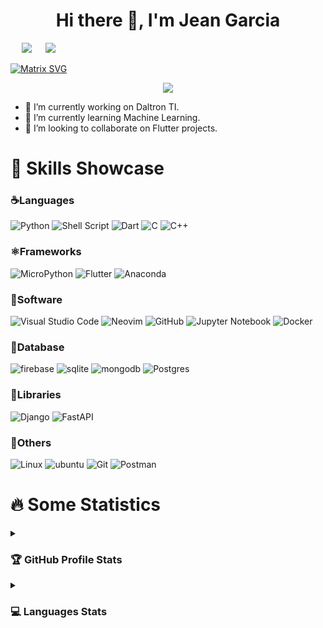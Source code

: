 <h1 align="center">Hi there 👋, I'm Jean Garcia</h1>
<p align="center">
  
  &emsp; 
  <img src="https://img.shields.io/github/stars/JeanGC970520" >
  &emsp; 
  <img src="https://img.shields.io/github/followers/JeanGC970520" >
  
</p>


<!--
![GitHub stars](https://img.shields.io/github/stars/JeanGC970520)
![GitHub followers](https://img.shields.io/github/followers/JeanGC970520)
-->

[![Matrix SVG](https://raw.githubusercontent.com/rodrigograca31/rodrigograca31/master/matrix.svg)](https://www.youtube.com/watch?v=SDkAGkd4NLc) 


<p align="center">

  <!-- <img src="https://komarev.com/ghpvc/?username=JeanGC970520&label=Profile%20views&color=0047AB&style=plastic?" alt="JeanGC970520" height=22px, width=150px/> -->
  <img src="https://profile-counter.glitch.me/JeanGC970520/count.svg">

</p>


- 🔭 I’m currently working on Daltron TI.
- 🌱 I’m currently learning Machine Learning.
- 👯 I’m looking to collaborate on Flutter projects.

<h1 align="left">🧠 Skills Showcase</h1>

### ☕️Languages

![Python](https://img.shields.io/badge/Python-%253776AB.svg?style=for-the-badge&logo=python&logoColor=white&color=blue)
![Shell Script](https://img.shields.io/badge/Shell%20script-%254EAA25.svg?style=for-the-badge&logo=gnubash&logoColor=%23585e5d&color=%23daf7f0)
![Dart](https://img.shields.io/badge/dart-%230175C2.svg?style=for-the-badge&logo=dart&logoColor=white)
![C](https://img.shields.io/badge/c-%2300599C.svg?style=for-the-badge&logo=c&logoColor=white)
![C++](https://img.shields.io/badge/c++-%2300599C.svg?style=for-the-badge&logo=c%2B%2B&logoColor=white)

### ⚛️Frameworks
![MicroPython](https://img.shields.io/badge/Micropython-%252B2728.svg?style=for-the-badge&logo=micropython&logoColor=%232B2728&color=blue)
![Flutter](https://img.shields.io/badge/Flutter-%2302569B.svg?style=for-the-badge&logo=Flutter&logoColor=white)
![Anaconda](https://img.shields.io/badge/Anaconda-%2344A833.svg?style=for-the-badge&logo=anaconda&logoColor=white)

### 📝Software

![Visual Studio Code](https://img.shields.io/badge/Visual%20Studio%20Code-0078d7.svg?style=for-the-badge&logo=visual-studio-code&logoColor=white)
![Neovim](https://img.shields.io/badge/NeoVim-%2357A143.svg?&style=for-the-badge&logo=neovim&logoColor=white)
![GitHub](https://img.shields.io/badge/github-%23121011.svg?style=for-the-badge&logo=github&logoColor=white)
![Jupyter Notebook](https://img.shields.io/badge/jupyter-%23FA0F00.svg?style=for-the-badge&logo=jupyter&logoColor=white)
![Docker](https://img.shields.io/badge/docker-%230db7ed.svg?style=for-the-badge&logo=docker&logoColor=white)

### 🐬Database

![firebase](https://img.shields.io/badge/firebase-FFCA28.svg?style=for-the-badge&logo=firebase&logoColor=white)
![sqlite](https://img.shields.io/badge/sqlite-003B57.svg?style=for-the-badge&logo=sqlite&logoColor=white)
![mongodb](https://img.shields.io/badge/mongodb-47A248.svg?style=for-the-badge&logo=mongodb&logoColor=white)
![Postgres](https://img.shields.io/badge/postgres-%23316192.svg?style=for-the-badge&logo=postgresql&logoColor=white)

### 📘Libraries

![Django](https://img.shields.io/badge/django-%23092E20.svg?style=for-the-badge&logo=django&logoColor=white)
![FastAPI](https://img.shields.io/badge/FastAPI-005571?style=for-the-badge&logo=fastapi)

### 🐙Others

![Linux](https://img.shields.io/badge/Linux-FCC624?style=for-the-badge&logo=linux&logoColor=black)
![ubuntu](https://img.shields.io/badge/ubuntu-E95420.svg?style=for-the-badge&logo=ubuntu&logoColor=white)
![Git](https://img.shields.io/badge/git-%23F05033.svg?style=for-the-badge&logo=git&logoColor=white)
![Postman](https://img.shields.io/badge/Postman-FF6C37?style=for-the-badge&logo=postman&logoColor=white)


<h1 align="left">🔥 Some Statistics</h1>

<details><summary><h3> 🏆 GitHub Profile Stats</h3></summary>

  <p align="center">
    <img src="https://github-readme-stats.vercel.app/api?username=JeanGC970520&show_icons=true&theme=transparent" alt="JeanGC970520"/>
  </p>
  
</details>

<details><summary><h3> 💻 Languages Stats</h3></summary>
  
  ----	

  <p align="center">
    <img src="https://github-readme-stats.vercel.app/api/top-langs/?username=JeanGC970520" alt="JeanGC970520" />
    <br/>
    <b>Note:</b> Top languages is only a metric of the languages my public code consists of and doesn't reflect experience or skill level.
  </p>

</details>


